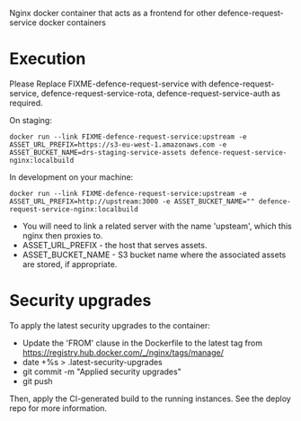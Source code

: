 Nginx docker container that acts as a frontend for other defence-request-service docker containers

# Execution

Please Replace FIXME-defence-request-service with defence-request-service, defence-request-service-rota, defence-request-service-auth as required.

On staging:

	docker run --link FIXME-defence-request-service:upstream -e ASSET_URL_PREFIX=https://s3-eu-west-1.amazonaws.com -e ASSET_BUCKET_NAME=drs-staging-service-assets defence-request-service-nginx:localbuild

In development on your machine:

	docker run --link FIXME-defence-request-service:upstream -e ASSET_URL_PREFIX=http://upstream:3000 -e ASSET_BUCKET_NAME="" defence-request-service-nginx:localbuild

* You will need to link a related server with the name 'upsteam', which this nginx then proxies to.
* ASSET_URL_PREFIX - the host that serves assets.
* ASSET_BUCKET_NAME - S3 bucket name where the associated assets are stored, if appropriate.

# Security upgrades

To apply the latest security upgrades to the container:

* Update the 'FROM' clause in the Dockerfile to the latest tag from https://registry.hub.docker.com/_/nginx/tags/manage/
* date +%s > .latest-security-upgrades
* git commit -m "Applied security upgrades"
* git push

Then, apply the CI-generated build to the running instances. See the deploy
repo for more information.
